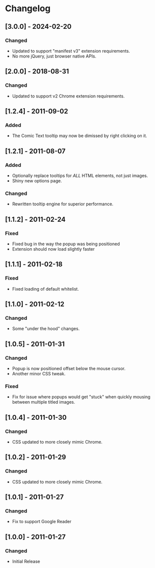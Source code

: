 # Changelog

## [3.0.0] - 2024-02-20

### Changed

- Updated to support "manifest v3" extension requirements.
- No more jQuery, just browser native APIs.

## [2.0.0] - 2018-08-31

### Changed

- Updated to support v2 Chrome extension requirements.

## [1.2.4] - 2011-09-02

### Added

- The Comic Text tooltip may now be dimissed by right clicking on it.

## [1.2.1] - 2011-08-07

### Added

- Optionally replace tooltips for *ALL* HTML elements, not just images.
- Shiny new options page.

### Changed

- Rewritten tooltip engine for superior performance.

## [1.1.2] - 2011-02-24

### Fixed

- Fixed bug in the way the popup was being positioned
- Extension should now load slightly faster

## [1.1.1] - 2011-02-18

### Fixed

- Fixed loading of default whitelist.

## [1.1.0] - 2011-02-12

### Changed

- Some "under the hood" changes.

## [1.0.5] - 2011-01-31

### Changed

- Popup is now positioned offset below the mouse cursor.
- Another minor CSS tweak.

### Fixed

- Fix for issue where popups would get "stuck" when quickly mousing between multiple titled images.

## [1.0.4] - 2011-01-30

### Changed

- CSS updated to more closely mimic Chrome.

## [1.0.2] - 2011-01-29

### Changed

- CSS updated to more closely mimic Chrome.

## [1.0.1] - 2011-01-27

### Changed

- Fix to support Google Reader

## [1.0.0] - 2011-01-27

### Changed

- Initial Release

